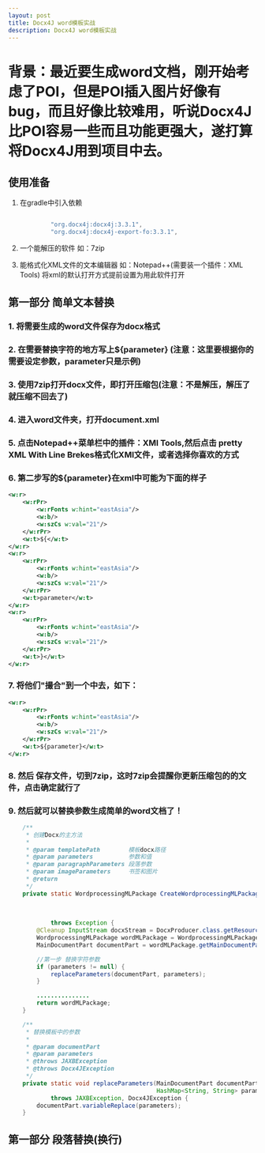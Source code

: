 ```yaml
---
layout: post
title: Docx4J word模板实战
description: Docx4J word模板实战
---
```


# 背景：最近要生成word文档，刚开始考虑了POI，但是POI插入图片好像有bug，而且好像比较难用，听说Docx4J比POI容易一些而且功能更强大，遂打算将Docx4J用到项目中去。

## 使用准备 

1. 在gradle中引入依赖

``` groovy

            "org.docx4j:docx4j:3.3.1",
            "org.docx4j:docx4j-export-fo:3.3.1",

```

2. 一个能解压的软件 如：7zip

3. 能格式化XML文件的文本编辑器 如：Notepad++(需要装一个插件：XML Tools) 将xml的默认打开方式提前设置为用此软件打开

## 第一部分 简单文本替换

### 1. 将需要生成的word文件保存为docx格式

### 2. 在需要替换字符的地方写上${parameter} (注意：这里要根据你的需要设定参数，parameter只是示例)

### 3. 使用7zip打开docx文件，即打开压缩包(注意：不是解压，解压了就压缩不回去了)

### 4. 进入word文件夹，打开document.xml

### 5. 点击Notepad++菜单栏中的插件：XMl Tools,然后点击 pretty XML With Line Brekes格式化XMl文件，或者选择你喜欢的方式

### 6. 第二步写的${parameter}在xml中可能为下面的样子

```XML
<w:r>
    <w:rPr>
        <w:rFonts w:hint="eastAsia"/>
        <w:b/>
        <w:szCs w:val="21"/>
    </w:rPr>
    <w:t>${</w:t>
</w:r>
<w:r>
    <w:rPr>
        <w:rFonts w:hint="eastAsia"/>
        <w:b/>
        <w:szCs w:val="21"/>
    </w:rPr>
    <w:t>parameter</w:t>
</w:r>
<w:r>
    <w:rPr>
        <w:rFonts w:hint="eastAsia"/>
        <w:b/>
        <w:szCs w:val="21"/>
    </w:rPr>
    <w:t>}</w:t>
</w:r>
```
### 7. 将他们"撮合"到一个中去，如下：

```XML
<w:r>
    <w:rPr>
        <w:rFonts w:hint="eastAsia"/>
        <w:b/>
        <w:szCs w:val="21"/>
    </w:rPr>
    <w:t>${parameter}</w:t>
</w:r>
```
### 8. 然后 保存文件，切到7zip，这时7zip会提醒你更新压缩包的的文件，点击确定就行了

### 9. 然后就可以替换参数生成简单的word文档了！

``` java
    /**
     * 创建Docx的主方法
     *
     * @param templatePath        模板docx路径
     * @param parameters          参数和值
     * @param paragraphParameters 段落参数
     * @param imageParameters     书签和图片
     * @return
     */
    private static WordprocessingMLPackage CreateWordprocessingMLPackageFromTemplate(String templatePath,
                                                                                     HashMap<String, String> parameters,
                                                                                     HashMap<String, String> paragraphParameters,
                                                                                     HashMap<String, String> imageParameters)
            throws Exception {
        @Cleanup InputStream docxStream = DocxProducer.class.getResourceAsStream(templatePath);
        WordprocessingMLPackage wordMLPackage = WordprocessingMLPackage.load(docxStream);
        MainDocumentPart documentPart = wordMLPackage.getMainDocumentPart();

        //第一步 替换字符参数
        if (parameters != null) {
            replaceParameters(documentPart, parameters);
        }

        ...............
        return wordMLPackage;
    }
```


``` java
    /**
     * 替换模板中的参数
     *
     * @param documentPart
     * @param parameters
     * @throws JAXBException
     * @throws Docx4JException
     */
    private static void replaceParameters(MainDocumentPart documentPart,
                                          HashMap<String, String> parameters)
            throws JAXBException, Docx4JException {
        documentPart.variableReplace(parameters);
    }
```

## 第一部分 段落替换(换行)